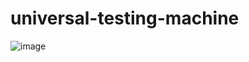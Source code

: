 # universal-testing-machine

![image](https://drive.google.com/file/d/1hsedKqk7mls1oRkQUfciQ44OGxwtnEqP/view?usp=share_link)
